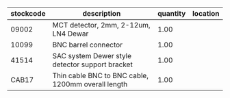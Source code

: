 |stockcode|description|quantity|location|
|---------|-----------|--------|--------|
|09002|MCT detector, 2mm, 2-12um, LN4 Dewar|1.00||
|10099|BNC barrel connector|1.00||
|41514|SAC system Dewer style detector support bracket|1.00||
|CAB17|Thin cable BNC to BNC cable, 1200mm overall length|1.00||
